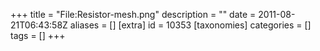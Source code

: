 +++
title = "File:Resistor-mesh.png"
description = ""
date = 2011-08-21T06:43:58Z
aliases = []
[extra]
id = 10353
[taxonomies]
categories = []
tags = []
+++


